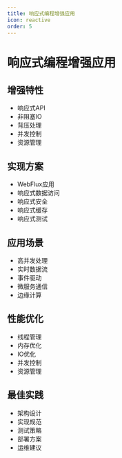 ```yaml
---
title: 响应式编程增强应用
icon: reactive
order: 5
---
```


# 响应式编程增强应用

## 增强特性
- 响应式API
- 非阻塞IO
- 背压处理
- 并发控制
- 资源管理

## 实现方案
- WebFlux应用
- 响应式数据访问
- 响应式安全
- 响应式缓存
- 响应式测试

## 应用场景
- 高并发处理
- 实时数据流
- 事件驱动
- 微服务通信
- 边缘计算

## 性能优化
- 线程管理
- 内存优化
- IO优化
- 并发控制
- 资源管理

## 最佳实践
- 架构设计
- 实现规范
- 测试策略
- 部署方案
- 运维建议
